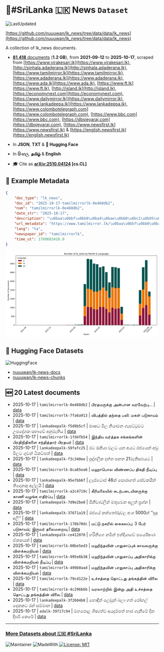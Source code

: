 # 📄#SriLanka 🇱🇰 News `Dataset`

![LastUpdated](https://img.shields.io/badge/last_updated-2025--10--17_12:23:14-green)

[https://github.com/nuuuwan/lk_news/tree/data/data/lk_news](https://github.com/nuuuwan/lk_news/tree/data/data/lk_news)

A collection of lk_news documents.

- [**81,418** documents](https://github.com/nuuuwan/lk_news/tree/data/data/lk_news) (**1.2 GB**), from **2021-09-12** to **2025-10-17**, scraped from [https://www.virakesari.lk](https://www.virakesari.lk), [http://sinhala.adaderana.lk](http://sinhala.adaderana.lk), [https://www.tamilmirror.lk](https://www.tamilmirror.lk), [https://www.adaderana.lk](https://www.adaderana.lk), [https://www.ada.lk](https://www.ada.lk), [https://www.ft.lk](https://www.ft.lk), [http://island.lk](http://island.lk), [https://economynext.com](https://economynext.com), [https://www.dailymirror.lk](https://www.dailymirror.lk), [https://www.lankadeepa.lk](https://www.lankadeepa.lk), [https://www.colombotelegraph.com](https://www.colombotelegraph.com), [https://www.bbc.com](https://www.bbc.com), [https://dbsjeyaraj.com](https://dbsjeyaraj.com), [https://www.newsfirst.lk](https://www.newsfirst.lk) & [https://english.newsfirst.lk](https://english.newsfirst.lk)

- In **JSON**, **TXT** & **🤗 Hugging Face**

- In **සිංහල**, **தமிழ்** & **English**

- 🎓 Cite as **[arXiv:2510.04124](https://arxiv.org/abs/2510.04124) [cs.CL]**

## 📝 Example Metadata

```json
{
    "doc_type": "lk_news",
    "doc_id": "2025-10-17-tamilmirrorlk-0e460db2",
    "num": "tamilmirrorlk-0e460db2",
    "date_str": "2025-10-17",
    "description": "\u0baa\u0bbf\u0bb0\u0ba4\u0bae\u0bb0\u0bc1\u0b95\u0bcd\u0b95\u0bc1 \u0b85\u0ba9\u0bcd\u0baa\u0bbe\u0ba9 \u0bb5\u0bb0\u0bb5\u0bc7\u0bb1\u0bcd\u0baa\u0bc1...",
    "url_metadata": "https://www.tamilmirror.lk/\u0baa\u0bbf\u0bb0\u0ba4\u0bbe\u0ba9-\u0b9a\u0bc6\u0baf\u0bcd\u0ba4\u0bbf\u0b95\u0bb3\u0bcd/\u0baa\u0bbf\u0bb0\u0ba4\u0bae\u0bb0\u0bc1\u0b95\u0bcd\u0b95\u0bc1-\u0b85\u0ba9\u0bcd\u0baa\u0bbe\u0ba9-\u0bb5\u0bb0\u0bb5\u0bc7\u0bb1\u0bcd\u0baa\u0bc1/46-366438",
    "lang": "ta",
    "newspaper_id": "tamilmirrorlk",
    "time_ut": 1760683410.0
}
```

![Chart](https://raw.githubusercontent.com/nuuuwan/lk_news/refs/heads/data/data/lk_news/docs_by_month_and_lang.png)

## 🤗 Hugging Face Datasets

![HuggingFace](https://img.shields.io/badge/-HuggingFace-FDEE21?style=for-the-badge&logo=HuggingFace)

- [nuuuwan/lk-news-docs](https://huggingface.co/datasets/nuuuwan/lk-news-docs)
- [nuuuwan/lk-news-chunks](https://huggingface.co/datasets/nuuuwan/lk-news-chunks)

## 🆕 20 Latest documents

- 2025-10-17 | `tamilmirrorlk-0e460db2` | பிரதமருக்கு அன்பான வரவேற்பு... | [data](https://github.com/nuuuwan/lk_news/tree/data/data/lk_news/2020s/2025/2025-10-17-tamilmirrorlk-0e460db2)
- 2025-10-17 | `tamilmirrorlk-7fa6a913` | விபத்தில் தந்தை பலி: மகள் படுகாயம் | [data](https://github.com/nuuuwan/lk_news/tree/data/data/lk_news/2020s/2025/2025-10-17-tamilmirrorlk-7fa6a913)
- 2025-10-17 | `lankadeepalk-f5d9b5cf` | ඖෂධ මිල නියාමන ගැසට්ටුවට උපදේශක සභාවේ අනුමැතිය | [data](https://github.com/nuuuwan/lk_news/tree/data/data/lk_news/2020s/2025/2025-10-17-lankadeepalk-f5d9b5cf)
- 2025-10-17 | `tamilmirrorlk-1fd4fb54` | இந்திய வர்த்தக சங்கங்களின் பிரதிநிதிகளை சந்தித்தார் பிரதமர் | [data](https://github.com/nuuuwan/lk_news/tree/data/data/lk_news/2020s/2025/2025-10-17-tamilmirrorlk-1fd4fb54)
- 2025-10-17 | `lankadeepalk-59fafc25` | රට රැකියා වලට යන අයට රජයෙන් අඩු මිලට ගුවන් ටිකට්පත් | [data](https://github.com/nuuuwan/lk_news/tree/data/data/lk_news/2020s/2025/2025-10-17-lankadeepalk-59fafc25)
- 2025-10-17 | `lankadeepalk-f3c340ee` | පුද්ගලික දත්ත පනත 21මැතිසබයට | [data](https://github.com/nuuuwan/lk_news/tree/data/data/lk_news/2020s/2025/2025-10-17-lankadeepalk-f3c340ee)
- 2025-10-17 | `tamilmirrorlk-8ca65ea6` | மஹாபொல விண்ணப்ப திகதி நீடிப்பு | [data](https://github.com/nuuuwan/lk_news/tree/data/data/lk_news/2020s/2025/2025-10-17-tamilmirrorlk-8ca65ea6)
- 2025-10-17 | `lankadeepalk-95e7bb6f` | ලැප්ටොප් 46ක් සොරාගත් සේවකයින් තිදෙනකු අල්ලයි | [data](https://github.com/nuuuwan/lk_news/tree/data/data/lk_news/2020s/2025/2025-10-17-lankadeepalk-95e7bb6f)
- 2025-10-17 | `tamilmirrorlk-a2c4719c` | கீரிமலையில் கடற்படையினருக்கு காணி வழங்க எதிர்ப்பு | [data](https://github.com/nuuuwan/lk_news/tree/data/data/lk_news/2020s/2025/2025-10-17-tamilmirrorlk-a2c4719c)
- 2025-10-17 | `lankadeepalk-7d9e2be8` | ජිනීවාවලින් මතුවෙන අලුත් ප්‍රශ්න | [data](https://github.com/nuuuwan/lk_news/tree/data/data/lk_news/2020s/2025/2025-10-17-lankadeepalk-7d9e2be8)
- 2025-10-17 | `lankadeepalk-37671a19` | රජයේ කන්තෝරුවල   අංශ  5000ක් ’’සුදු අලි’’ | [data](https://github.com/nuuuwan/lk_news/tree/data/data/lk_news/2020s/2025/2025-10-17-lankadeepalk-37671a19)
- 2025-10-17 | `tamilmirrorlk-178b70dc` | மட்டு நகரில்  கைகலப்பு: 3 பேர் படுகாயம்; இருவர் தலைமறைவு | [data](https://github.com/nuuuwan/lk_news/tree/data/data/lk_news/2020s/2025/2025-10-17-tamilmirrorlk-178b70dc)
- 2025-10-17 | `lankadeepalk-ce412070` | හරිනිගෙ නමින්  ඉන්දියාවේ පර්යේෂණ ඒකකයක් | [data](https://github.com/nuuuwan/lk_news/tree/data/data/lk_news/2020s/2025/2025-10-17-lankadeepalk-ce412070)
- 2025-10-17 | `tamilmirrorlk-00be5ed3` | மஹிந்தவின் பாதுகாப்புக் காவலருக்கு விளக்கமறியல் | [data](https://github.com/nuuuwan/lk_news/tree/data/data/lk_news/2020s/2025/2025-10-17-tamilmirrorlk-00be5ed3)
- 2025-10-17 | `tamilmirrorlk-995e6b38` | மஹிந்தவின் பாதுகாப்பு அதிகாரிக்கு  விளக்கமறியல் நீடிப்பு | [data](https://github.com/nuuuwan/lk_news/tree/data/data/lk_news/2020s/2025/2025-10-17-tamilmirrorlk-995e6b38)
- 2025-10-17 | `tamilmirrorlk-499b0aad` | மஹிந்தவின் பாதுகாப்பு அதிகாரிக்கு  விளக்கமறியல் | [data](https://github.com/nuuuwan/lk_news/tree/data/data/lk_news/2020s/2025/2025-10-17-tamilmirrorlk-499b0aad)
- 2025-10-17 | `tamilmirrorlk-79cd122e` | உச்சத்தை தொட்டது தங்கத்தின் விலை | [data](https://github.com/nuuuwan/lk_news/tree/data/data/lk_news/2020s/2025/2025-10-17-tamilmirrorlk-79cd122e)
- 2025-10-17 | `tamilmirrorlk-4c296b6b` | வரலாற்றில் இன்று அதி உச்சத்தை தொட்டது தங்கத்தின் விலை | [data](https://github.com/nuuuwan/lk_news/tree/data/data/lk_news/2020s/2025/2025-10-17-tamilmirrorlk-4c296b6b)
- 2025-10-17 | `lankadeepalk-3f2604b8` | හොඳින් ලෙඩුන් බලා ගත් රෝහල් දෙකකට රන් සම්මාන | [data](https://github.com/nuuuwan/lk_news/tree/data/data/lk_news/2020s/2025/2025-10-17-lankadeepalk-3f2604b8)
- 2025-10-17 | `adalk-39717c94` | මහපොළ ශිෂ්‍යත්ව අයදුම්පත් භාර ගැනීමේ දින දීර්ඝ කෙරේ | [data](https://github.com/nuuuwan/lk_news/tree/data/data/lk_news/2020s/2025/2025-10-17-adalk-39717c94)

---

### [More Datasets about 🇱🇰 #SriLanka](https://github.com/nuuuwan/lk_datasets)

![Maintainer](https://img.shields.io/badge/maintainer-nuuuwan-red)
![MadeWith](https://img.shields.io/badge/made_with-python-blue)
[![License: MIT](https://img.shields.io/badge/License-MIT-yellow.svg)](https://opensource.org/licenses/MIT)
